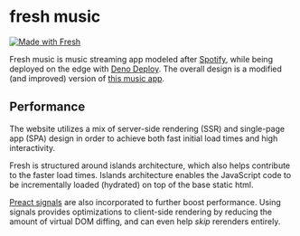 # fresh music

[![Made with Fresh](https://fresh.deno.dev/fresh-badge-dark.svg)](https://fresh.deno.dev)

Fresh music is music streaming app modeled after
[Spotify](https://www.spotify.com/), while being deployed on the edge with
[Deno Deploy](https://deno.com/deploy). The overall design is a modified (and
improved) version of
[this music app](https://github.com/adrianhajdin/project_music_player).

## Performance

The website utilizes a mix of server-side rendering (SSR) and single-page app
(SPA) design in order to achieve both fast initial load times and high
interactivity.

Fresh is structured around islands architecture, which also helps contribute to
the faster load times. Islands architecture enables the JavaScript code to be
incrementally loaded (hydrated) on top of the base static html.

[Preact signals](https://preactjs.com/blog/introducing-signals) are also
incorporated to further boost performance. Using signals provides optimizations
to client-side rendering by reducing the amount of virtual DOM diffing, and can
even help _skip_ rerenders entirely.
